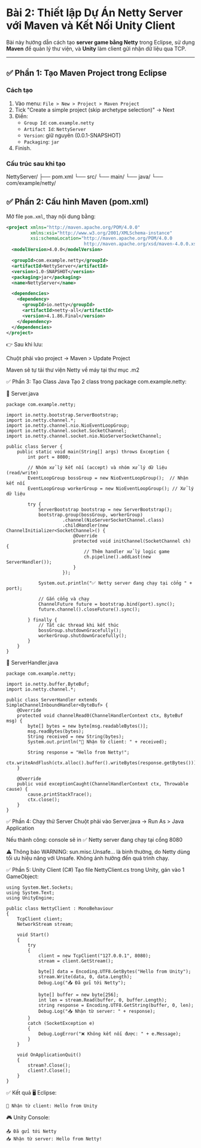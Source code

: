 # Bài 2: Thiết lập Dự Án Netty Server với Maven và Kết Nối Unity Client

Bài này hướng dẫn cách tạo **server game bằng Netty** trong Eclipse, sử dụng **Maven** để quản lý thư viện, và **Unity** làm client gửi nhận dữ liệu qua TCP.

---

## ✅ Phần 1: Tạo Maven Project trong Eclipse

### Cách tạo
1. Vào menu: `File > New > Project > Maven Project`
2. Tick "Create a simple project (skip archetype selection)" → Next
3. Điền:
   - `Group Id`: `com.example.netty`
   - `Artifact Id`: `NettyServer`
   - `Version`: giữ nguyên (0.0.1-SNAPSHOT)
   - `Packaging`: `jar`
4. Finish.

### Cấu trúc sau khi tạo
NettyServer/
├── pom.xml
└── src/
└── main/
└── java/
└── com/example/netty/
## ✅ Phần 2: Cấu hình Maven (pom.xml)

Mở file `pom.xml`, thay nội dung bằng:

```xml
<project xmlns="http://maven.apache.org/POM/4.0.0"
         xmlns:xsi="http://www.w3.org/2001/XMLSchema-instance"
         xsi:schemaLocation="http://maven.apache.org/POM/4.0.0
                             http://maven.apache.org/xsd/maven-4.0.0.xsd">
  <modelVersion>4.0.0</modelVersion>

  <groupId>com.example.netty</groupId>
  <artifactId>NettyServer</artifactId>
  <version>1.0-SNAPSHOT</version>
  <packaging>jar</packaging>
  <name>NettyServer</name>

  <dependencies>
    <dependency>
      <groupId>io.netty</groupId>
      <artifactId>netty-all</artifactId>
      <version>4.1.86.Final</version>
    </dependency>
  </dependencies>
</project>
```
👉 Sau khi lưu:

Chuột phải vào project → Maven > Update Project

Maven sẽ tự tải thư viện Netty về máy tại thư mục .m2

✅ Phần 3: Tạo Class Java
Tạo 2 class trong package com.example.netty:

📄 Server.java
```
package com.example.netty;

import io.netty.bootstrap.ServerBootstrap;
import io.netty.channel.*;
import io.netty.channel.nio.NioEventLoopGroup;
import io.netty.channel.socket.SocketChannel;
import io.netty.channel.socket.nio.NioServerSocketChannel;

public class Server {
    public static void main(String[] args) throws Exception {
        int port = 8080;

        // Nhóm xử lý kết nối (accept) và nhóm xử lý dữ liệu (read/write)
        EventLoopGroup bossGroup = new NioEventLoopGroup();  // Nhận kết nối
        EventLoopGroup workerGroup = new NioEventLoopGroup(); // Xử lý dữ liệu

        try {
            ServerBootstrap bootstrap = new ServerBootstrap();
            bootstrap.group(bossGroup, workerGroup)
                     .channel(NioServerSocketChannel.class)
                     .childHandler(new ChannelInitializer<SocketChannel>() {
                         @Override
                         protected void initChannel(SocketChannel ch) {
                             // Thêm handler xử lý logic game
                             ch.pipeline().addLast(new ServerHandler());
                         }
                     });

            System.out.println("✅ Netty server đang chạy tại cổng " + port);

            // Gắn cổng và chạy
            ChannelFuture future = bootstrap.bind(port).sync();
            future.channel().closeFuture().sync();

        } finally {
            // Tắt các thread khi kết thúc
            bossGroup.shutdownGracefully();
            workerGroup.shutdownGracefully();
        }
    }
}
```
📄 ServerHandler.java
```
package com.example.netty;

import io.netty.buffer.ByteBuf;
import io.netty.channel.*;

public class ServerHandler extends SimpleChannelInboundHandler<ByteBuf> {
    @Override
    protected void channelRead0(ChannelHandlerContext ctx, ByteBuf msg) {
        byte[] bytes = new byte[msg.readableBytes()];
        msg.readBytes(bytes);
        String received = new String(bytes);
        System.out.println("📩 Nhận từ client: " + received);

        String response = "Hello from Netty!";
        ctx.writeAndFlush(ctx.alloc().buffer().writeBytes(response.getBytes()));
    }

    @Override
    public void exceptionCaught(ChannelHandlerContext ctx, Throwable cause) {
        cause.printStackTrace();
        ctx.close();
    }
}
```
✅ Phần 4: Chạy thử Server
Chuột phải vào Server.java → Run As > Java Application

Nếu thành công: console sẽ in ✅ Netty server đang chạy tại cổng 8080

⚠️ Thông báo WARNING: sun.misc.Unsafe... là bình thường, do Netty dùng tối ưu hiệu năng với Unsafe. Không ảnh hưởng đến quá trình chạy.

✅ Phần 5: Unity Client (C#)
Tạo file NettyClient.cs trong Unity, gán vào 1 GameObject:
```
using System.Net.Sockets;
using System.Text;
using UnityEngine;

public class NettyClient : MonoBehaviour
{
    TcpClient client;
    NetworkStream stream;

    void Start()
    {
        try
        {
            client = new TcpClient("127.0.0.1", 8080);
            stream = client.GetStream();

            byte[] data = Encoding.UTF8.GetBytes("Hello from Unity");
            stream.Write(data, 0, data.Length);
            Debug.Log("📤 Đã gửi tới Netty");

            byte[] buffer = new byte[256];
            int len = stream.Read(buffer, 0, buffer.Length);
            string response = Encoding.UTF8.GetString(buffer, 0, len);
            Debug.Log("📥 Nhận từ server: " + response);
        }
        catch (SocketException e)
        {
            Debug.LogError("❌ Không kết nối được: " + e.Message);
        }
    }

    void OnApplicationQuit()
    {
        stream?.Close();
        client?.Close();
    }
}

```

✅ Kết quả
🖥 Eclipse:
```
📩 Nhận từ client: Hello from Unity
```
🎮 Unity Console:
```
📤 Đã gửi tới Netty
📥 Nhận từ server: Hello from Netty!
```
